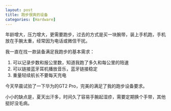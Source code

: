 ```yaml
---
layout: post
title: 跑步很爽的设备
categories: [Hardware]
---
```


年龄增大，压力增大，更需要跑步，过去的方式是买一块腕带，装上手机跑，手机放在手腕太重，经常因为电话或微信干扰。

我一直在找一款装备满足我跑步的基本需求：
1. 可以记录步数和报公里数，知道我跑了多久和每公里的陪速
2. 可以链接蓝牙耳机播放音乐，蓝牙链接稳定
3. 重量轻续航长不要每天充电

今天早晨试验了一下华为的GT2 Pro，完美的满足了我的跑步设备要求。

小小的缺点是，夏天出汗多，时间久了容易手腕起湿疹，需要定期换个手带，其他挺好没毛病。

